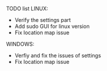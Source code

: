 TODO list
LINUX:
* Verify the settings part
* Add sudo GUI for linux version
* Fix location map issue

WINDOWS:
* Verfiy and fix the issues of settings
* Fix location map issue
